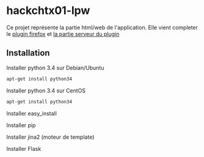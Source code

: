 # hackchtx01-lpw

Ce projet représente la partie html/web de l'application. Elle vient completer le
[plugin firefox](https://github.com/sizvix/hackchtx01-tff) et
[la partie serveur du plugin](https://github.com/sizvix/hackchtx01-psdp)

## Installation
Installer python 3.4 sur Debian/Ubuntu
```bash
apt-get install python34
```
Installer python 3.4 sur CentOS
```bash
apt-get install python34
```

Installer easy_install

Installer pip

Installer jina2 (moteur de template)

Installer Flask
